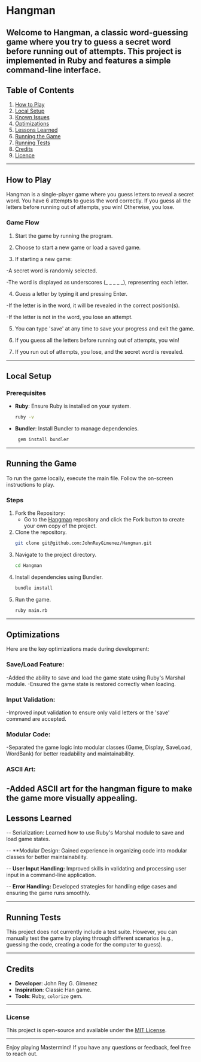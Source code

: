 # Hangman
Welcome to Hangman, a classic word-guessing game where you try to guess a secret word before running out of attempts. This project is implemented in Ruby and features a simple command-line interface.
---

## Table of Contents
1. [How to Play](#how-to-play)
2. [Local Setup](#local-setup)
3. [Known Issues](#known-issues)
4. [Optimizations](#optimizations)
5. [Lessons Learned](#lessons-learned)
6. [Running the Game](#running-the-game)
7. [Running Tests](#running-tests)
8. [Credits](#credits)
9. [Licence](#License)

---

## How to Play
Hangman is a single-player game where you guess letters to reveal a secret word. You have 6 attempts to guess the word correctly. If you guess all the letters before running out of attempts, you win! Otherwise, you lose.

### Game Flow
1. Start the game by running the program.

2. Choose to start a new game or load a saved game.

3. If starting a new game:

  -A secret word is randomly selected.

  -The word is displayed as underscores (_ _ _ _ _), representing each letter.

4. Guess a letter by typing it and pressing Enter.

  -If the letter is in the word, it will be revealed in the correct position(s).

  -If the letter is not in the word, you lose an attempt.

5. You can type 'save' at any time to save your progress and exit the game.

7. If you guess all the letters before running out of attempts, you win!

9. If you run out of attempts, you lose, and the secret word is revealed.

---

## Local Setup

### Prerequisites
- **Ruby**: Ensure Ruby is installed on your system.
   ```bash
  ruby -v
- **Bundler**: Install Bundler to manage dependencies.
  ```bash
   gem install bundler
---

## Running the Game
To run the game locally, execute the main file. Follow the on-screen instructions to play.

### Steps
1. Fork the Repository:
   - Go to the [Hangman](https://github.com/JohnReyGimenez/Hangman) repository and click the Fork button to create your own copy of the project.
2. Clone the repository.
   ```bash
   git clone git@github.com:JohnReyGimenez/Hangman.git
3. Navigate to the project directory.
   ```bash
   cd Hangman
4. Install dependencies using Bundler.
   ```bash
   bundle install
5. Run the game.
   ```bash
   ruby main.rb

---

## Optimizations
Here are the key optimizations made during development:
### Save/Load Feature:
  -Added the ability to save and load the game state using Ruby's Marshal module.
  -Ensured the game state is restored correctly when loading.

### Input Validation:
  -Improved input validation to ensure only valid letters or the 'save' command are accepted.

### Modular Code:
  -Separated the game logic into modular classes (Game, Display, SaveLoad, WordBank) for better readability and maintainability.

### ASCII Art:
  -Added ASCII art for the hangman figure to make the game more visually appealing.
---

## Lessons Learned
--  Serialization: Learned how to use Ruby's Marshal module to save and load game states.

-- **Modular Design: Gained experience in organizing code into modular classes for better maintainability.

-- **User Input Handling:** Improved skills in validating and processing user input in a command-line application.

-- **Error Handling:** Developed strategies for handling edge cases and ensuring the game runs smoothly.


---

## Running Tests
This project does not currently include a test suite. However, you can manually test the game by playing through different scenarios (e.g., guessing the code, creating a code for the computer to guess).

---

## Credits
- **Developer**: John Rey G. Gimenez
- **Inspiration**: Classic Han game.
- **Tools**: Ruby, `colorize` gem.

---

### License
This project is open-source and available under the  [MIT License](LICENSE).

---

Enjoy playing Mastermind! If you have any questions or feedback, feel free to reach out.
